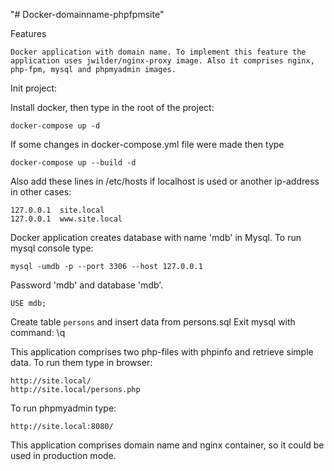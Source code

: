 "# Docker-domainname-phpfpmsite" 

Features

    Docker application with domain name. To implement this feature the application uses jwilder/nginx-proxy image. Also it comprises nginx, php-fpm, mysql and phpmyadmin images.  

Init project:

Install docker, then type in the root of the project:

    docker-compose up -d

If some changes in docker-compose.yml file were made then type

	docker-compose up --build -d

Also add these lines in /etc/hosts if localhost is used or another ip-address in other cases:

    127.0.0.1  site.local
	127.0.0.1  www.site.local

Docker application creates database with name 'mdb' in Mysql. To run mysql console type:

    mysql -umdb -p --port 3306 --host 127.0.0.1

Password 'mdb' and database 'mdb'.

	USE mdb;

Create table `persons` and insert data from persons.sql
Exit mysql with command: \q

This application comprises two php-files with phpinfo and retrieve simple data. To run them type in browser:

    http://site.local/
    http://site.local/persons.php

To run phpmyadmin type:

	http://site.local:8080/

This application comprises domain name and nginx container, so it could be used in production mode.